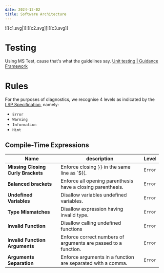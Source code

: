 ```yaml
---
date: 2024-12-02
title: Software Architecture
---
```

![[c1.svg|]]![[c2.svg]]![[c3.svg]]

# Testing
Using MS Test, cause that's what the guidelines say. [Unit testing | Guidance Framework](https://guidance.infosupport.com/04-technology-guidance/02-application-development/03-frameworks/01-microsoft/01-dotnetcore/unit-testing#test-framework)

# Rules
For the purposes of diagnostics, we recognise 4 levels as indicated by the [LSP Specification](https://microsoft.github.io/language-server-protocol/specifications/lsp/3.17/specification/#diagnosticSeverity), namely:
- `Error`
- `Warning`
- `Information`
- `Hint`
## Compile-Time Expressions

| Name                               | description                                                    | Level   |
| ---------------------------------- | -------------------------------------------------------------- | ------- |
| **Missing Closing Curly Brackets** | Enforce closing `}}` in the same line as `${{.                 | `Error` |
| **Balanced brackets**              | Enforce all opening parenthesis have a closing parenthesis.    | `Error` |
| **Undefined Variables**            | Disallow variables undefined variables.                        | `Error` |
| **Type Mismatches**<br>            | Disallow expression having invalid type.                       | `Error` |
| **Invalid Function**               | Disallow calling undefined functions                           | `Error` |
| **Invalid Function Arguments**     | Enforce correct numbers of arguments are passed to a function. | `Error` |
| **Arguments Separation**           | Enforce arguments in a function are separated with a comma.    | `Error` |
